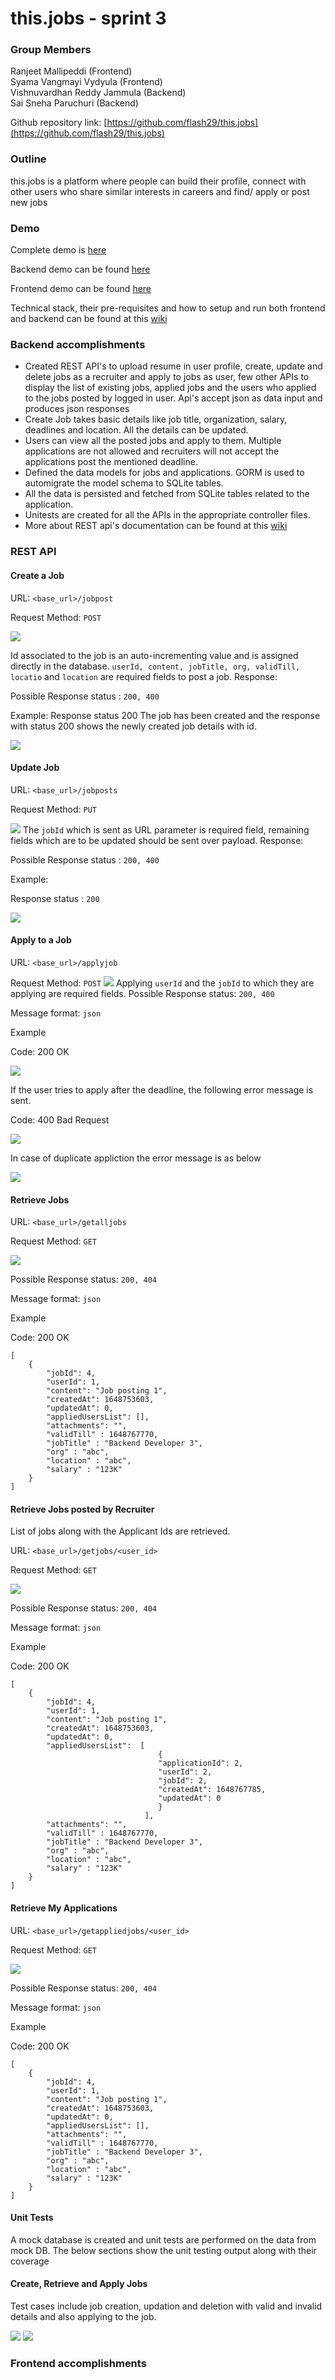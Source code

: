 # this.jobs - sprint 3
### Group Members
Ranjeet Mallipeddi (Frontend)\
Syama Vangmayi Vydyula (Frontend)\
Vishnuvardhan Reddy Jammula (Backend)\
Sai Sneha Paruchuri (Backend)

Github repository link: [https://github.com/flash29/this.jobs](https://github.com/flash29/this.jobs)
### Outline
  
  this.jobs is a platform where people can build their profile, connect with other users who share similar interests in careers and find/ apply or post new jobs

### Demo
  Complete demo is [here](https://uflorida-my.sharepoint.com/:v:/g/personal/paruchuri_s_ufl_edu/Ebq6MqNzeB1JvOP0E6BgQWcBRGUettYrvuitUOY5-hlpIg?e=kz5735)
  
  Backend demo can be found [here](https://uflorida-my.sharepoint.com/:v:/g/personal/paruchuri_s_ufl_edu/ESe2aRQV1EJBql33SgX3aKwByNG2kP7luArSH2HwE4rezQ?e=bmgvYP) 

  Frontend demo can be found [here](https://uflorida-my.sharepoint.com/:v:/g/personal/paruchuri_s_ufl_edu/EVFS-O8gn85Ctbjocb98rmIB1zLLNx-wRiKfuXkstvbBHg?e=SUtDBM)


Technical stack, their pre-requisites and how to setup and run both frontend and backend can be found at this [wiki](https://github.com/flash29/this.jobs/wiki/Installation)

### Backend accomplishments
- Created REST API's to upload resume in user profile, create, update and delete jobs as a recruiter and apply to jobs as user, few other APIs to display the list of existing jobs, applied jobs and the users who applied to the jobs posted by logged in user. Api's accept json as data input and produces json responses
- Create Job takes basic details like job title, organization, salary, deadlines and location. All the details can be updated.
- Users can view all the posted jobs and apply to them. Multiple applications are not allowed and recruiters will not accept the applications post the mentioned deadline.
- Defined the data models for jobs and applications. GORM is used to automigrate the model schema to SQLite tables.
- All the data is persisted and fetched from SQLite tables related to the application.
- Unitests are created for all the APIs in the appropriate controller files.
- More about REST api's documentation can be found at this [wiki](https://github.com/flash29/this.jobs/wiki/REST-API-Documentation)



### REST API

#### Create a Job

URL: `<base_url>/jobpost`

Request Method: `POST`

![](./assets/createjob.PNG)

Id associated to the job is an auto-incrementing value and is assigned directly in the database. `userId, content, jobTitle, org, validTill, locatio` and `location` are required fields to post a job.
Response:

Possible Response status : `200, 400`

Example: Response status 200
The job has been created and the response with status 200 shows the newly created job details with id.

![](./assets/createjob_response.PNG)

#### Update Job

URL: `<base_url>/jobposts`

Request Method: `PUT`

![](./assets/updatejobpost.PNG)
The `jobId` which is sent as URL parameter is required field, remaining fields which are to be updated should be sent over payload. 
Response:

Possible Response status : `200, 400`

Example:

Response status : `200`

![](./assets/updatejobpost_response.PNG)

#### Apply to a Job
URL: `<base_url>/applyjob`

Request Method: `POST`
![](./assets/applyjob.PNG)
Applying `userId` and the `jobId` to which they are applying are required fields.
Possible Response status: `200, 400`

Message format: `json`

Example

Code: 200 OK

![](./assets/applyjob_response.PNG)

If the user tries to apply after the deadline, the following error message is sent.

Code: 400 Bad Request

![](./assets/applyjob_validtill.PNG)

In case of duplicate appliction the error message is as below

![](./assets/applyjob_duplicate.PNG)
#### Retrieve Jobs
URL: `<base_url>/getalljobs`

Request Method: `GET`

![](./assets/retrievejobs.PNG)


Possible Response status: `200, 404`

Message format: `json`

Example

Code: 200 OK

```
[
    {
        "jobId": 4,
        "userId": 1,
        "content": "Job posting 1",
        "createdAt": 1648753603,
        "updatedAt": 0,
        "appliedUsersList": [],
        "attachments": "",
        "validTill" : 1648767770,
        "jobTitle" : "Backend Developer 3",
        "org" : "abc",
        "location" : "abc",
        "salary" : "123K"
    }
]
```

#### Retrieve Jobs posted by Recruiter
List of jobs along with the Applicant Ids are retrieved.

URL: `<base_url>/getjobs/<user_id>`

Request Method: `GET`

![](./assets/recruiterposts.PNG)


Possible Response status: `200, 404`

Message format: `json`

Example

Code: 200 OK

```
[
    {
        "jobId": 4,
        "userId": 1,
        "content": "Job posting 1",
        "createdAt": 1648753603,
        "updatedAt": 0,
        "appliedUsersList":  [
                                 {
                                 "applicationId": 2,
                                 "userId": 2,
                                 "jobId": 2,
                                 "createdAt": 1648767785,
                                 "updatedAt": 0
                                 }
                              ],
        "attachments": "",
        "validTill" : 1648767770,
        "jobTitle" : "Backend Developer 3",
        "org" : "abc",
        "location" : "abc",
        "salary" : "123K"
    }
]
```
#### Retrieve My Applications
URL: `<base_url>/getappliedjobs/<user_id>`

Request Method: `GET`

![](./assets/appliedjobs.PNG)


Possible Response status: `200, 404`

Message format: `json`

Example

Code: 200 OK

```
[
    {
        "jobId": 4,
        "userId": 1,
        "content": "Job posting 1",
        "createdAt": 1648753603,
        "updatedAt": 0,
        "appliedUsersList": [],
        "attachments": "",
        "validTill" : 1648767770,
        "jobTitle" : "Backend Developer 3",
        "org" : "abc",
        "location" : "abc",
        "salary" : "123K"
    }
]
```

#### Unit Tests

A mock database is created and unit tests are performed on the data from mock DB. The below sections show the unit testing output along with their coverage
#### Create, Retrieve and Apply Jobs

Test cases include job creation, updation and deletion with valid and invalid details and also applying to the job.

![](./assets/jobposts_unit_tests.png)
![](./assets/jobposts_unit_tests_1.png)


### Frontend accomplishments
